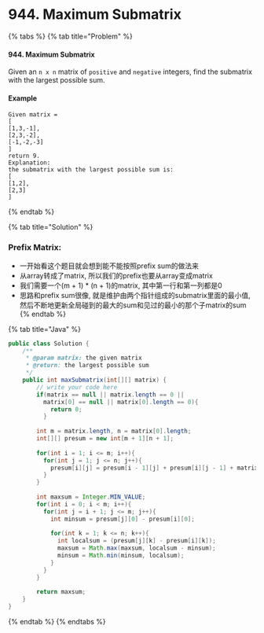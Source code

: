 # 944. Maximum Submatrix

{% tabs %}
{% tab title="Problem" %}
#### 944. Maximum Submatrix

Given an `n x n` matrix of `positive` and `negative` integers, find the submatrix with the largest possible sum.

#### Example

```text
Given matrix = 
[
[1,3,-1],
[2,3,-2],
[-1,-2,-3]
]
return 9.
Explanation:
the submatrix with the largest possible sum is:
[
[1,2],
[2,3]
]
```
{% endtab %}

{% tab title="Solution" %}
### Prefix Matrix:

* 一开始看这个题目就会想到能不能按照prefix sum的做法来
* 从array转成了matrix, 所以我们的prefix也要从array变成matrix
* 我们需要一个\(m + 1\) \* \(n + 1\)的matrix, 其中第一行和第一列都是0
* 思路和prefix sum很像, 就是维护由两个指针组成的submatrix里面的最小值, 然后不断地更新全局碰到的最大的sum和见过的最小的那个子matrix的sum
{% endtab %}

{% tab title="Java" %}
```java
public class Solution {
    /**
     * @param matrix: the given matrix
     * @return: the largest possible sum
     */
    public int maxSubmatrix(int[][] matrix) {
        // write your code here
        if(matrix == null || matrix.length == 0 ||
          matrix[0] == null || matrix[0].length == 0){
            return 0;
          }
          
        int m = matrix.length, n = matrix[0].length;
        int[][] presum = new int[m + 1][n + 1];
        
        for(int i = 1; i <= m; i++){
          for(int j = 1; j <= n; j++){
            presum[i][j] = presum[i - 1][j] + presum[i][j - 1] + matrix[i - 1][j - 1] - presum[i - 1][j - 1];
          }
        }
        
        int maxsum = Integer.MIN_VALUE;
        for(int i = 0; i < m; i++){
          for(int j = i + 1; j <= m; j++){
            int minsum = presum[j][0] - presum[i][0];
            
            for(int k = 1; k <= n; k++){
              int localsum = (presum[j][k] - presum[i][k]);
              maxsum = Math.max(maxsum, localsum - minsum);
              minsum = Math.min(minsum, localsum);
            }
          }
        }
        
        return maxsum;
    }
}
```
{% endtab %}
{% endtabs %}

